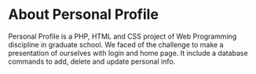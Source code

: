# About Personal Profile

Personal Profile is a PHP, HTML and CSS project of Web Programming discipline in graduate school. We faced of the challenge to make a presentation of ourselves with login and home page. It include a database commands to add, delete and update personal info.